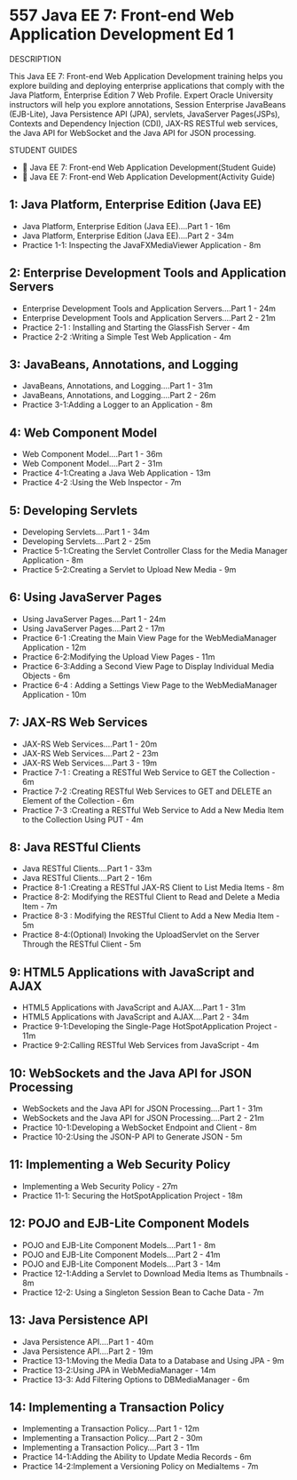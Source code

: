 # 557 Java EE 7: Front-end Web Application Development Ed 1

DESCRIPTION

This Java EE 7: Front-end Web Application Development training helps you explore building and deploying enterprise applications that comply with the Java Platform, Enterprise Edition 7 Web Profile. Expert Oracle University instructors will help you explore annotations, Session Enterprise JavaBeans (EJB-Lite), Java Persistence API (JPA), servlets, JavaServer Pages(JSPs), Contexts and Dependency Injection (CDI), JAX-RS RESTful web services, the Java API for WebSocket and the Java API for JSON processing.

STUDENT GUIDES

* 📕 Java EE 7: Front-end Web Application Development(Student Guide)
* 📕 Java EE 7: Front-end Web Application Development(Activity Guide)

## 1: Java Platform, Enterprise Edition (Java EE)

   * Java Platform, Enterprise Edition (Java EE)….Part 1 - 16m
   * Java Platform, Enterprise Edition (Java EE)….Part 2 - 34m
   * Practice 1-1: Inspecting the JavaFXMediaViewer Application - 8m

## 2: Enterprise Development Tools and Application Servers

   * Enterprise Development Tools and Application Servers….Part 1 - 24m
   * Enterprise Development Tools and Application Servers….Part 2 - 21m
   * Practice 2-1 : Installing and Starting the GlassFish Server - 4m
   * Practice 2-2 :Writing a Simple Test Web Application - 4m

## 3: JavaBeans, Annotations, and Logging

   * JavaBeans, Annotations, and Logging….Part 1 - 31m
   * JavaBeans, Annotations, and Logging….Part 2 - 26m
   * Practice 3-1:Adding a Logger to an Application - 8m

## 4: Web Component Model

   * Web Component Model….Part 1 - 36m
   * Web Component Model….Part 2 - 31m
   * Practice 4-1:Creating a Java Web Application - 13m
   * Practice 4-2 :Using the Web Inspector - 7m

## 5: Developing Servlets

   * Developing Servlets….Part 1 - 34m
   * Developing Servlets….Part 2 - 25m
   * Practice 5-1:Creating the Servlet Controller Class for the Media Manager Application - 8m
   * Practice 5-2:Creating a Servlet to Upload New Media - 9m

## 6: Using JavaServer Pages

   * Using JavaServer Pages….Part 1 - 24m
   * Using JavaServer Pages….Part 2 - 17m
   * Practice 6-1 :Creating the Main View Page for the WebMediaManager Application - 12m
   * Practice 6-2:Modifying the Upload View Pages - 11m
   * Practice 6-3:Adding a Second View Page to Display Individual Media Objects - 6m
   * Practice 6-4 : Adding a Settings View Page to the WebMediaManager Application - 10m

## 7: JAX-RS Web Services

   * JAX-RS Web Services….Part 1 - 20m
   * JAX-RS Web Services….Part 2 - 23m
   * JAX-RS Web Services….Part 3 - 19m
   * Practice 7-1 : Creating a RESTful Web Service to GET the Collection - 6m
   * Practice 7-2 :Creating RESTful Web Services to GET and DELETE an Element of the Collection - 6m
   * Practice 7-3 :Creating a RESTful Web Service to Add a New Media Item to the Collection Using PUT - 4m

## 8: Java RESTful Clients

   * Java RESTful Clients….Part 1 - 33m
   * Java RESTful Clients….Part 2 - 16m
   * Practice 8-1 :Creating a RESTful JAX-RS Client to List Media Items - 8m
   * Practice 8-2: Modifying the RESTful Client to Read and Delete a Media Item - 7m
   * Practice 8-3 : Modifying the RESTful Client to Add a New Media Item - 5m
   * Practice 8-4:(Optional) Invoking the UploadServlet on the Server Through the RESTful Client - 5m

## 9: HTML5 Applications with JavaScript and AJAX

   * HTML5 Applications with JavaScript and AJAX….Part 1 - 31m
   * HTML5 Applications with JavaScript and AJAX….Part 2 - 34m
   * Practice 9-1:Developing the Single-Page HotSpotApplication Project - 11m
   * Practice 9-2:Calling RESTful Web Services from JavaScript - 4m

## 10: WebSockets and the Java API for JSON Processing

   * WebSockets and the Java API for JSON Processing….Part 1 - 31m
   * WebSockets and the Java API for JSON Processing….Part 2 - 21m
   * Practice 10-1:Developing a WebSocket Endpoint and Client - 8m
   * Practice 10-2:Using the JSON-P API to Generate JSON - 5m

## 11: Implementing a Web Security Policy

   * Implementing a Web Security Policy - 27m
   * Practice 11-1: Securing the HotSpotApplication Project - 18m

## 12: POJO and EJB-Lite Component Models

   * POJO and EJB-Lite Component Models….Part 1 - 8m
   * POJO and EJB-Lite Component Models….Part 2 - 41m
   * POJO and EJB-Lite Component Models….Part 3 - 14m
   * Practice 12-1:Adding a Servlet to Download Media Items as Thumbnails - 8m
   * Practice 12-2: Using a Singleton Session Bean to Cache Data - 7m
 
## 13: Java Persistence API

   * Java Persistence API….Part 1 - 40m
   * Java Persistence API….Part 2 - 19m
   * Practice 13-1:Moving the Media Data to a Database and Using JPA - 9m
   * Practice 13-2:Using JPA in WebMediaManager - 14m
   * Practice 13-3: Add Filtering Options to DBMediaManager - 6m

## 14: Implementing a Transaction Policy

   * Implementing a Transaction Policy….Part 1 - 12m
   * Implementing a Transaction Policy….Part 2 - 30m
   * Implementing a Transaction Policy….Part 3 - 11m
   * Practice 14-1:Adding the Ability to Update Media Records - 6m
   * Practice 14-2:Implement a Versioning Policy on MediaItems - 7m
   
